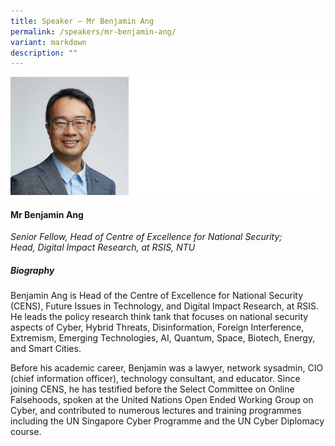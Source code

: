 ```yaml
---
title: Speaker – Mr Benjamin Ang
permalink: /speakers/mr-benjamin-ang/
variant: markdown
description: ""
---
```

![](/images/2024%20speakers/Benjamin_Ang.png)
#### **Mr Benjamin Ang**

*Senior Fellow, Head of Centre of Excellence for National Security; <br> Head, Digital Impact Research, at RSIS, NTU*

##### **Biography**
Benjamin Ang is Head of the Centre of Excellence for National Security (CENS), Future Issues in Technology, and Digital Impact Research, at RSIS. He leads the policy research think tank that focuses on national security aspects of Cyber, Hybrid Threats, Disinformation, Foreign Interference, Extremism, Emerging Technologies, AI, Quantum, Space, Biotech, Energy, and Smart Cities. 

Before his academic career, Benjamin was a lawyer, network sysadmin, CIO (chief information officer), technology consultant, and educator. Since joining CENS, he has testified before the Select Committee on Online Falsehoods, spoken at the United Nations Open Ended Working Group on Cyber, and contributed to numerous lectures and training programmes including the UN Singapore Cyber Programme and the UN Cyber Diplomacy course.